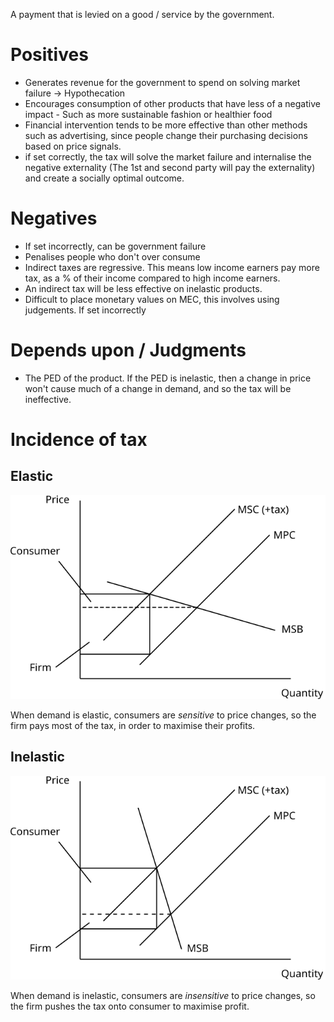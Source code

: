 A payment that is levied on a good / service by the government.

# Positives #
- Generates revenue for the government to spend on solving market failure -> Hypothecation
- Encourages consumption of other products that have less of a negative impact - Such as more sustainable fashion or healthier food
- Financial intervention tends to be more effective than other methods such as advertising, since people change their purchasing decisions based on price signals.
- if set correctly, the tax will solve the market failure and internalise the negative externality (The 1st and second party will pay the externality) and create a socially optimal outcome.

# Negatives #
- If set incorrectly, can be government failure
- Penalises people who don't over consume
- Indirect taxes are regressive. This means low income earners pay more tax, as a % of their income compared to high income earners.
- An indirect tax will be less effective on inelastic products.
- Difficult to place monetary values on MEC, this involves using judgements. If set incorrectly

# Depends upon / Judgments #
- The PED of the product. If the PED is inelastic, then a change in price won't cause much of a change in demand, and so the tax will be ineffective.

# Incidence of tax #

## Elastic ##

![Elastic demand, tax burden falling mostly on the firm](../diagrams/elastic_indirect_tax_burden.svg#mono-black)

When demand is elastic, consumers are *sensitive* to price changes, so the firm pays most of the tax, in order to maximise their profits.

## Inelastic ##

![Inelastic demand, tax burden falling mostly on the consumer](../diagrams/inelastic_indirect_tax_burden.svg#mono-black)

When demand is inelastic, consumers are *insensitive* to price changes, so the firm pushes the tax onto consumer to maximise profit.
